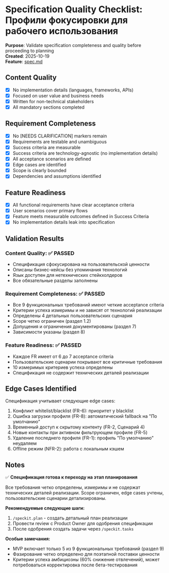 # Specification Quality Checklist: Профили фокусировки для рабочего использования

**Purpose**: Validate specification completeness and quality before proceeding to planning  
**Created**: 2025-10-19  
**Feature**: [spec.md](../spec.md)

## Content Quality

- [x] No implementation details (languages, frameworks, APIs)
- [x] Focused on user value and business needs
- [x] Written for non-technical stakeholders
- [x] All mandatory sections completed

## Requirement Completeness

- [x] No [NEEDS CLARIFICATION] markers remain
- [x] Requirements are testable and unambiguous
- [x] Success criteria are measurable
- [x] Success criteria are technology-agnostic (no implementation details)
- [x] All acceptance scenarios are defined
- [x] Edge cases are identified
- [x] Scope is clearly bounded
- [x] Dependencies and assumptions identified

## Feature Readiness

- [x] All functional requirements have clear acceptance criteria
- [x] User scenarios cover primary flows
- [x] Feature meets measurable outcomes defined in Success Criteria
- [x] No implementation details leak into specification

## Validation Results

### Content Quality: ✅ PASSED
- Спецификация сфокусирована на пользовательской ценности
- Описаны бизнес-кейсы без упоминания технологий
- Язык доступен для нетехнических стейкхолдеров
- Все обязательные разделы заполнены

### Requirement Completeness: ✅ PASSED
- Все 9 функциональных требований имеют четкие acceptance criteria
- Критерии успеха измеримы и не зависят от технологий реализации
- Определены 4 детальных пользовательских сценария
- Scope четко ограничен (раздел 1.2)
- Допущения и ограничения документированы (раздел 7)
- Зависимости указаны (раздел 8)

### Feature Readiness: ✅ PASSED
- Каждое FR имеет от 6 до 7 acceptance criteria
- Пользовательские сценарии покрывают все критичные требования
- 10 измеримых критериев успеха определены
- Спецификация не содержит технических деталей реализации

## Edge Cases Identified

Спецификация учитывает следующие edge cases:
1. Конфликт whitelist/blacklist (FR-6): приоритет у blacklist
2. Ошибка загрузки профиля (FR-8): автоматический fallback на "По умолчанию"
3. Временный доступ к скрытому контенту (FR-2, Сценарий 4)
4. Новые контакты при активном фильтрующем профиле (FR-5)
5. Удаление последнего профиля (FR-1): профиль "По умолчанию" неудаляем
6. Offline режим (NFR-2): работа с локальным кэшем

## Notes

✅ **Спецификация готова к переходу на этап планирования**

Все требования четко определены, измеримы и не содержат технических деталей реализации. Scope ограничен, edge cases учтены, пользовательские сценарии детализированы.

**Рекомендуемые следующие шаги:**
1. `/speckit.plan` - создать детальный план реализации
2. Провести review с Product Owner для одобрения спецификации
3. После одобрения создать задачи через `/speckit.tasks`

**Особые замечания:**
- MVP включает только 5 из 9 функциональных требований (раздел 9)
- Фазирование четко определено для поэтапной поставки ценности
- Критерии успеха амбициозны (60% снижение отвлечений), может потребоваться корректировка после бета-тестирования


